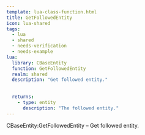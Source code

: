 ```yaml
---
template: lua-class-function.html
title: GetFollowedEntity
icon: lua-shared
tags:
  - lua
  - shared
  - needs-verification
  - needs-example
lua:
  library: CBaseEntity
  function: GetFollowedEntity
  realm: shared
  description: "Get followed entity."
  
  
  returns:
    - type: entity
      description: "The followed entity."
---
```


<div class="lua__search__keywords">
CBaseEntity:GetFollowedEntity &#x2013; Get followed entity.
</div>
